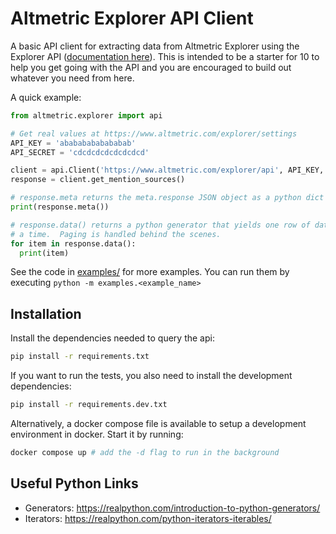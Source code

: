 # Altmetric Explorer API Client

A basic API client for extracting data from Altmetric Explorer using the Explorer
API ([documentation here](https://www.altmetric.com/explorer/documentation/api)).  This is intended to be a starter for 10 to help you get going with the API
and you are encouraged to build out whatever you need from here.

A quick example:

```python
from altmetric.explorer import api

# Get real values at https://www.altmetric.com/explorer/settings
API_KEY = 'abababababababab'
API_SECRET = 'cdcdcdcdcdcdcdcd'

client = api.Client('https://www.altmetric.com/explorer/api', API_KEY, API_SECRET)
response = client.get_mention_sources()

# response.meta returns the meta.response JSON object as a python dict
print(response.meta())

# response.data() returns a python generator that yields one row of data at
# a time.  Paging is handled behind the scenes.
for item in response.data():
  print(item)
```

See the code in [examples/](examples/) for more examples.  You can run them by
executing `python -m examples.<example_name>`

## Installation

Install the dependencies needed to query the api:

```sh
pip install -r requirements.txt
```

If you want to run the tests, you also need to install the development dependencies:

```sh
pip install -r requirements.dev.txt
```

Alternatively, a docker compose file is available to setup a development environment in docker.  Start it by running:

```sh
docker compose up # add the -d flag to run in the background
```

## Useful Python Links

* Generators: https://realpython.com/introduction-to-python-generators/
* Iterators: https://realpython.com/python-iterators-iterables/




